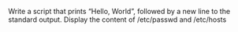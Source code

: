 Write a script that prints “Hello, World”, followed by a new line to the standard output.
Display the content of /etc/passwd and /etc/hosts
